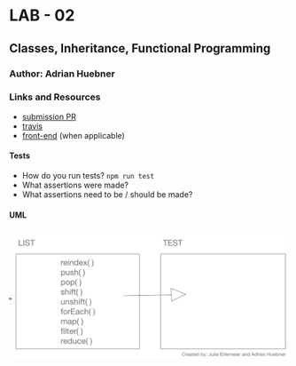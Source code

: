 # LAB - 02

## Classes, Inheritance, Functional Programming

### Author: Adrian Huebner

### Links and Resources
* [submission PR](http://xyz.com)
* [travis](http://xyz.com)
* [front-end](http://xyz.com) (when applicable)


#### Tests
* How do you run tests? `npm run test`
* What assertions were made?
* What assertions need to be / should be made?

#### UML

![UML for List](/assests/UML.png)
